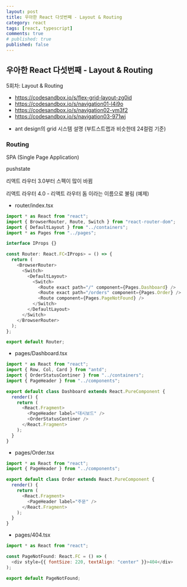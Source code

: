 ```yaml
---
layout: post
title: 우아한 React 다섯번째 - Layout & Routing
category: react
tags: [react, typescript]
comments: true
# published: true
published: false
---
```


## 우아한 React 다섯번째 - Layout & Routing

5회차: Layout & Routing
- https://codesandbox.io/s/flex-grid-layout-zg0id
- https://codesandbox.io/s/navigation01-l4i9o
- https://codesandbox.io/s/navigation02-ym3f2
- https://codesandbox.io/s/navigation03-971wj


* ant design의 grid 시스템 설명 (부트스트랩과 비슷한데 24컬럼 기준)
  

### Routing

SPA (Single Page Application)

pushstate

리액트 라우터 3.0부터 스펙이 많이 바뀜

리액트 라우터 4.0 - 리액트 라우터 돔 이라는 이름으로 불림 (예제)

* router/index.tsx

```js
import * as React from "react";
import { BrowserRouter, Route, Switch } from "react-router-dom";
import { DefaultLayout } from "../containers";
import * as Pages from "../pages";

interface IProps {}

const Router: React.FC<IProps> = () => {
  return (
    <BrowserRouter>
      <Switch>
        <DefaultLayout>
          <Switch>
            <Route exact path="/" component={Pages.Dashboard} />
            <Route exact path="/orders" component={Pages.Order} />
            <Route component={Pages.PageNotFound} />
          </Switch>
        </DefaultLayout>
      </Switch>
    </BrowserRouter>
  );
};

export default Router;
```

* pages/Dashboard.tsx

```js
import * as React from "react";
import { Row, Col, Card } from "antd";
import { OrderStatusContiner } from "../containers";
import { PageHeader } from "../components";

export default class Dashboard extends React.PureComponent {
  render() {
    return (
      <React.Fragment>
        <PageHeader label="대시보드" />
        <OrderStatusContiner />
      </React.Fragment>
    );
  }
}

```

* pages/Order.tsx

```js
import * as React from "react";
import { PageHeader } from "../components";

export default class Order extends React.PureComponent {
  render() {
    return (
      <React.Fragment>
        <PageHeader label="주문" />
      </React.Fragment>
    );
  }
}

```

* pages/404.tsx

```js
import * as React from "react";

const PageNotFound: React.FC = () => (
  <div style={{ fontSize: 220, textAlign: "center" }}>404</div>
);

export default PageNotFound;

```